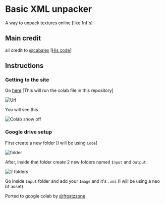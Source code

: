# Basic XML unpacker
A way to unpack textures online [like fnf's]

## Main credit
all credit to [@cabalex](https://github.com/cabalex) [[His code](https://gist.github.com/cabalex/931885371f20a226e4c6a3391e2d3982)]

## Instructions
### Getting to the site
Go [here](https://colab.research.google.com/github/frostzzone/xml-unpacker/blob/main/XML_unpacker_for_colab.ipynb) [This will run the colab file in this repository]

![Url](https://user-images.githubusercontent.com/65735427/139131111-7841d9cd-0884-4785-b7c9-9c53251dc15d.png)

You will see this

![Colab show off](https://user-images.githubusercontent.com/65735427/139131675-91cfe0e2-401f-4247-864a-9a79b3a0bf37.png)

### Google drive setup
First create a new folder [I will be using `Code`]

![folder](https://user-images.githubusercontent.com/65735427/139132137-05b78c77-6abe-434a-9579-39cd112aa2d2.png)

After, inside that folder create 2 new folders named `Input` and `Output`

![2 folders](https://user-images.githubusercontent.com/65735427/139132408-47162da0-e038-49ba-aed3-d0ef49c16eb4.png)

Go inside `Input` folder and add your `Image` and it's `.xml` (I will be using a neo bf asset)


Ported to google colab by [@frostzzone](https://github.com/frostzzone)
